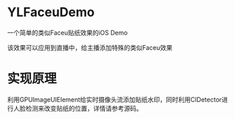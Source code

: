 # YLFaceuDemo
一个简单的类似Faceu贴纸效果的iOS Demo

该效果可以应用到直播中，给主播添加特殊的类似Faceu效果

# 实现原理
利用GPUImageUIElement给实时摄像头流添加贴纸水印，同时利用CIDetector进行人脸检测来改变贴纸的位置，详情请参考源码。
